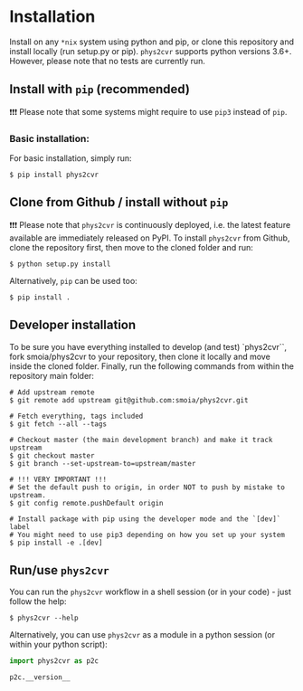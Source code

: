 Installation
============

Install on any `*nix` system using python and pip, or clone this repository and install locally (run setup.py or pip).
`phys2cvr` supports python versions 3.6+. However, please note that no tests are currently run.

## Install with `pip` (recommended)

:exclamation::exclamation::exclamation: Please note that some systems might require to use `pip3` instead of `pip`.

### Basic installation:
For basic installation, simply run:
```shell
$ pip install phys2cvr
```

## Clone from Github / install without `pip`

:exclamation::exclamation::exclamation: Please note that `phys2cvr` is continuously deployed, i.e. the latest feature available are immediately released on PyPI.
To install `phys2cvr` from Github, clone the repository first, then move to the cloned folder and run:
```shell
$ python setup.py install
```

Alternatively, `pip` can be used too:
```shell
$ pip install .
```

## Developer installation
To be sure you have everything installed to develop (and test) `phys2cvr``, fork smoia/phys2cvr to your repository, then clone it locally and move inside the cloned folder. Finally, run the following commands from within the repository main folder:
```shell
# Add upstream remote
$ git remote add upstream git@github.com:smoia/phys2cvr.git

# Fetch everything, tags included
$ git fetch --all --tags

# Checkout master (the main development branch) and make it track upstream
$ git checkout master
$ git branch --set-upstream-to=upstream/master

# !!! VERY IMPORTANT !!!
# Set the default push to origin, in order NOT to push by mistake to upstream.
$ git config remote.pushDefault origin

# Install package with pip using the developer mode and the `[dev]` label
# You might need to use pip3 depending on how you set up your system
$ pip install -e .[dev]
```



## Run/use `phys2cvr`

You can run the `phys2cvr` workflow in a shell session (or in your code) - just follow the help:
```shell
$ phys2cvr --help
```

Alternatively, you can use `phys2cvr` as a module in a python session (or within your python script):

```python
import phys2cvr as p2c

p2c.__version__
```
